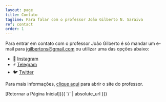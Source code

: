 ```yaml
---
layout: page
title: Contato
tagline: Para falar com o professor João Gilberto N. Saraiva
ref: contact
order: 1
---
```


Para entrar em contato com o professor João Gilberto é só mandar um e-mail para [jgilbertons@gmail.com](mailto:jgilbertons@gmail.com) ou utilizar uma das opções abaixo:
       
- 📸 [Instagram](https://www.instagram.com/0jonjo/)
- ⚡ [Telegram](https://t.me/jonjo0)  
- 🐦 [Twitter](https://twitter.com/0jonjo)

Para mais informações, [clique aqui](https://0jonjo.github.io/0jonjo/) para abrir o site do professor.

[Retornar a Página Inicial]({{ '/' | absolute_url }})

